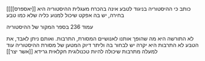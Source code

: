 
[[[[יאספרס]]
כותב כי ההיסטוריה בניגוד לטבע אינה בהכרח מעגלית
ההיסטוריה היא בחירה, יש בה אפקט שיכול למנוע כליה שלא כמו טבע 

עמוד 236 בספר המקור של ההיסטוריה

לא התורשה היא מה שהופך אותנו לאנושיים
המסורת, התרבות.
ואותם ניתן לאבד, את הטבע לא
התרבות היא יקרה
יש לבחור בה
וליתר דיוק המטען של מסורת ההיסטוריה
עוד למעלה מתרבות שיכולה להיות טכנולוגית חקלאית גרידא
[[אשר יצר]]
